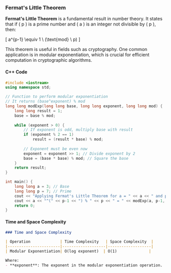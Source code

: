 ### Fermat's Little Theorem

**Fermat's Little Theorem** is a fundamental result in number theory. It states that if \( p \) is a prime number and \( a \) is an integer not divisible by \( p \), then:

\[ a^{p-1} \equiv 1 \ (\text{mod} \ p) \]

This theorem is useful in fields such as cryptography. One common application is in modular exponentiation, which is crucial for efficient computation in cryptographic algorithms.

#### C++ Code

```cpp
#include <iostream>
using namespace std;

// Function to perform modular exponentiation
// It returns (base^exponent) % mod
long long modExp(long long base, long long exponent, long long mod) {
    long long result = 1;
    base = base % mod;
    
    while (exponent > 0) {
        // If exponent is odd, multiply base with result
        if (exponent % 2 == 1)
            result = (result * base) % mod;
        
        // Exponent must be even now
        exponent = exponent >> 1; // Divide exponent by 2
        base = (base * base) % mod; // Square the base
    }
    return result;
}

int main() {
    long long a = 3; // Base
    long long p = 7; // Prime
    cout << "Applying Fermat's Little Theorem for a = " << a << " and p = " << p << endl;
    cout << a << "^(" << p-1 << ") % " << p << " = " << modExp(a, p-1, p) << endl;
    return 0;
}
```

#### Time and Space Complexity

```markdown
### Time and Space Complexity

| Operation             | Time Complexity   | Space Complexity  |
|-----------------------|-------------------|-------------------|
| Modular Exponentiation| O(log exponent)  | O(1)              |

Where:
- **exponent**: The exponent in the modular exponentiation operation.
```

